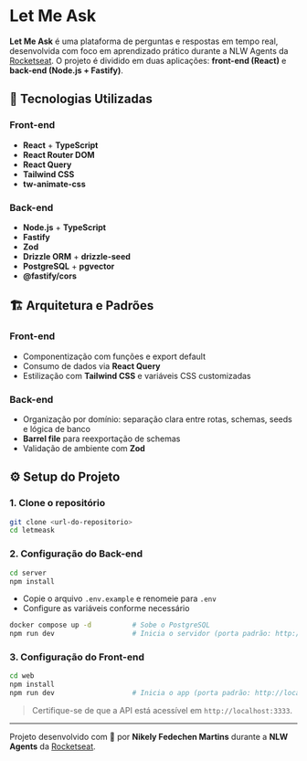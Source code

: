 # Let Me Ask

**Let Me Ask** é uma plataforma de perguntas e respostas em tempo real, desenvolvida com foco em aprendizado prático durante a NLW Agents da [Rocketseat](https://rocketseat.com.br). O projeto é dividido em duas aplicações: **front-end (React)** e **back-end (Node.js + Fastify)**.

## 🧰 Tecnologias Utilizadas

### Front-end
- **React** + **TypeScript**
- **React Router DOM**
- **React Query**
- **Tailwind CSS**
- **tw-animate-css**

### Back-end
- **Node.js** + **TypeScript**
- **Fastify**
- **Zod**
- **Drizzle ORM** + **drizzle-seed**
- **PostgreSQL** + **pgvector**
- **@fastify/cors**

## 🏗️ Arquitetura e Padrões

### Front-end
- Componentização com funções e export default
- Consumo de dados via **React Query**
- Estilização com **Tailwind CSS** e variáveis CSS customizadas

### Back-end
- Organização por domínio: separação clara entre rotas, schemas, seeds e lógica de banco
- **Barrel file** para reexportação de schemas
- Validação de ambiente com **Zod**

## ⚙️ Setup do Projeto

### 1. Clone o repositório
```bash
git clone <url-do-repositorio>
cd letmeask
```

### 2. Configuração do Back-end

```bash
cd server
npm install
```

- Copie o arquivo `.env.example` e renomeie para `.env`
- Configure as variáveis conforme necessário

```bash
docker compose up -d          # Sobe o PostgreSQL
npm run dev                   # Inicia o servidor (porta padrão: http://localhost:3333)
```

### 3. Configuração do Front-end

```bash
cd web
npm install
npm run dev                   # Inicia o app (porta padrão: http://localhost:5173)
```

> Certifique-se de que a API está acessível em `http://localhost:3333`.

---

Projeto desenvolvido com 💜 por **Nikely Fedechen Martins** durante a **NLW Agents** da [Rocketseat](https://rocketseat.com.br).